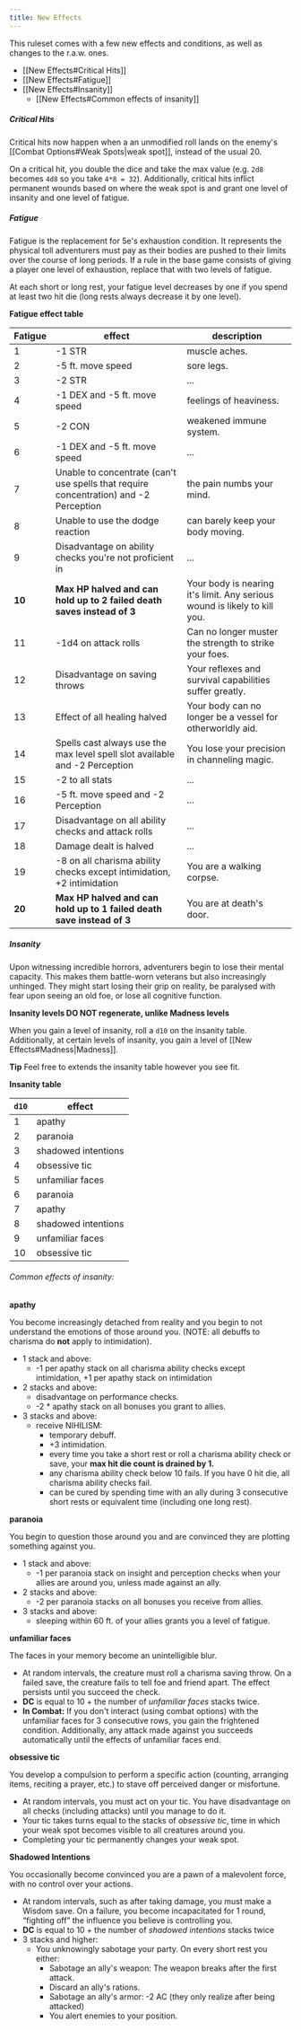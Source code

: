 ```yaml
---
title: New Effects
---
```


This ruleset comes with a few new effects and conditions, as well as changes to
the r.a.w. ones.

- [[New Effects#Critical Hits]]
- [[New Effects#Fatigue]]
- [[New Effects#Insanity]]
	- [[New Effects#Common effects of insanity]]

##### Critical Hits

Critical hits now happen when a an unmodified roll lands on the enemy's [[Combat Options#Weak Spots|weak spot]], instead of the usual 20. 

On a critical hit, you double the dice and take the max value (e.g. `2d8`
becomes `4d8` so you take `4*8 = 32`). Additionally, critical hits inflict
permanent wounds based on where the weak spot is and grant one level of
insanity and one level of fatigue.

##### Fatigue 

Fatigue is the replacement for 5e's exhaustion condition. It represents the
physical toll adventurers must pay as their bodies are pushed to their limits
over the course of long periods. If a rule in the base game consists of giving a
player one level of exhaustion, replace that with two levels of fatigue.

At each short or long rest, your fatigue level decreases by one if you spend at
least two hit die (long rests always decrease it by one level).

**Fatigue effect table**

| Fatigue | effect                                                                                | description                                                               |
| ------- | ------------------------------------------------------------------------------------- | ------------------------------------------------------------------------- |
| 1       | -1 STR                                                                                | muscle aches.                                                             |
| 2       | -5 ft. move speed                                                                     | sore legs.                                                                |
| 3       | -2 STR                                                                                | ...                                                                       |
| 4       | -1 DEX and -5 ft. move speed                                                          | feelings of heaviness.                                                    |
| 5       | -2 CON                                                                                | weakened immune system.                                                   |
| 6       | -1 DEX and -5 ft. move speed                                                          | ...                                                                       |
| 7       | Unable to concentrate (can't use spells that require concentration) and -2 Perception | the pain numbs your mind.                                                 |
| 8       | Unable to use the dodge reaction                                                      | can barely keep your body moving.                                         |
| 9       | Disadvantage on ability checks you're not proficient in                               | ...                                                                       |
| **10**  | **Max HP halved and can hold up to 2 failed death saves instead of 3**                | Your body is nearing it's limit. Any serious wound is likely to kill you. |
| 11      | -1d4 on attack rolls                                                                  | Can no longer muster the strength to strike your foes.                    |
| 12      | Disadvantage on saving throws                                                         | Your reflexes and survival capabilities suffer greatly.                   |
| 13      | Effect of all healing halved                                                          | Your body can no longer be a vessel for otherworldly aid.                 |
| 14      | Spells cast always use the max level spell slot available and -2 Perception           | You lose your precision in channeling magic.                              |
| 15      | -2 to all stats                                                                       | ...                                                                       |
| 16      | -5 ft. move speed and -2 Perception                                                   | ...                                                                       |
| 17      | Disadvantage on all ability checks and attack rolls                                   | ...                                                                       |
| 18      | Damage dealt is halved                                                                | ...                                                                       |
| 19      | -8 on all charisma ability checks except intimidation, +2 intimidation                | You are a walking corpse.                                                 |
| **20**  | **Max HP halved and can hold up to 1 failed death save instead of 3**                 | You are at death's door.                                                  |

##### Insanity
Upon witnessing incredible horrors, adventurers begin to lose their
mental capacity. This makes them battle-worn veterans but also increasingly
unhinged. They might start losing their grip on reality, be paralysed with fear
upon seeing an old foe, or lose all cognitive function.

**Insanity levels DO NOT regenerate, unlike Madness levels**

When you gain a level of insanity, roll a `d10` on the insanity table. Additionally, at certain levels of insanity, you gain a level of [[New Effects#Madness|Madness]].

**Tip** Feel free to extends the insanity table however you see fit.

**Insanity table**

| `d10`  | effect              |
| ------ | ------------------- |
| 1      | apathy              |
| 2      | paranoia            |
| 3      | shadowed intentions |
| 4      | obsessive tic       |
| 5      | unfamiliar faces    |
| 6      | paranoia            |
| 7      | apathy              |
| 8      | shadowed intentions |
| 9      | unfamiliar faces    |
| 10<br> | obsessive tic       |

###### Common effects of insanity:

**apathy** 

You become increasingly detached from reality and you begin to not understand
the emotions of those around you. (NOTE: all debuffs to charisma do **not**
apply to intimidation).

- 1 stack and above:
	- -1 per apathy stack on all charisma ability checks except intimidation, +1
	per apathy stack on intimidation
- 2 stacks and above:
	- disadvantage on performance checks.
	- -2 * apathy stack on all bonuses you grant to allies.
- 3 stacks and above:
	- receive NIHILISM:
		- temporary debuff.
		- +3 intimidation.
		- every time you take a short rest or roll a charisma ability check or save,
		your **max hit die count is drained by 1.** 
		- any charisma ability check below 10 fails. If you have 0 hit die, all
		charisma ability checks fail.
		- can be cured by spending time with an ally during 3 consecutive short rests or equivalent time (including one long rest).

**paranoia** 

You begin to question those around you and are convinced they are plotting
something against you.

- 1 stack and above:
	- -1 per paranoia stack on insight and perception checks when your allies are
	around you, unless made against an ally.
- 2 stacks and above:
	- -2 per paranoia stacks on all bonuses you receive from allies.
- 3 stacks and above: 
	- sleeping within 60 ft. of your allies grants you a level of fatigue.

**unfamiliar faces**

The faces in your memory become an unintelligible blur. 

- At random intervals, the creature must roll a charisma saving throw. On a
	failed save, the creature fails to tell foe and friend apart. The effect
	persists until you succeed the check. 
- **DC** is equal to 10 + the number of *unfamiliar faces* stacks twice.
- **In Combat:** If you don't interact (using combat options) with the unfamiliar
faces for 3 consecutive rows, you gain the frightened condition. Additionally,
any attack made against you succeeds automatically until the effects of
unfamiliar faces end. 

**obsessive tic**

You develop a compulsion to perform a specific action (counting, arranging
items, reciting a prayer, etc.) to stave off perceived danger or misfortune.

- At random intervals, you must act on your tic. You have disadvantage on all
checks (including attacks) until you manage to do it.
- Your tic takes turns equal to the stacks of *obsessive tic*, time in which your
weak spot becomes visible to all creatures around you.
- Completing your tic permanently changes your weak spot.

 **Shadowed Intentions**
 
You occasionally become convinced you are a pawn of a malevolent force, with no control over your actions.

- At random intervals, such as after taking damage, you must make a Wisdom save.
On a failure, you become incapacitated for 1 round, “fighting off” the influence
you believe is controlling you.
- **DC** is equal to 10 + the number of *shadowed intentions* stacks twice
- 3 stacks and higher:
	- You unknowingly sabotage your party. On every short rest you either:
		- Sabotage an ally's weapon: The weapon breaks after the first attack.
		- Discard an ally's rations. 
		- Sabotage an ally's armor: -2 AC (they only realize after being attacked)
		- You alert enemies to your position. 
